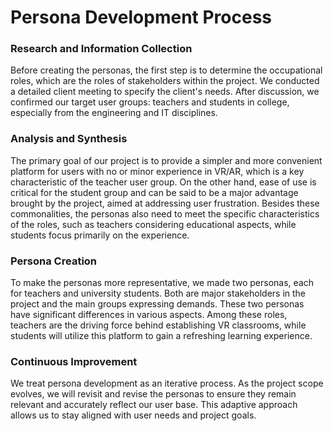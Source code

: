 # Persona Development Process
### Research and Information Collection
Before creating the personas, the first step is to determine the occupational roles, which are the roles of stakeholders within the project. We conducted a detailed client meeting to specify the client's needs. After discussion, we confirmed our target user groups: teachers and students in college, especially from the engineering and IT disciplines.

### Analysis and Synthesis
The primary goal of our project is to provide a simpler and more convenient platform for users with no or minor experience in VR/AR, which is a key characteristic of the teacher user group. On the other hand, ease of use is critical for the student group and can be said to be a major advantage brought by the project, aimed at addressing user frustration. Besides these commonalities, the personas also need to meet the specific characteristics of the roles, such as teachers considering educational aspects, while students focus primarily on the experience.

### Persona Creation
To make the personas more representative, we made two personas, each for teachers and university students. Both are major stakeholders in the project and the main groups expressing demands. These two personas have significant differences in various aspects. Among these roles, teachers are the driving force behind establishing VR classrooms, while students will utilize this platform to gain a refreshing learning experience. 

### Continuous Improvement
We treat persona development as an iterative process. As the project scope evolves, we will revisit and revise the personas to ensure they remain relevant and accurately reflect our user base. This adaptive approach allows us to stay aligned with user needs and project goals.
